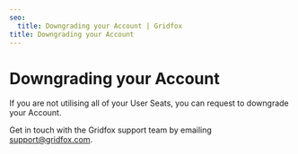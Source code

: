 ```yaml
---
seo:
  title: Downgrading your Account | Gridfox
title: Downgrading your Account
---
```

# Downgrading your Account

If you are not utilising all of your User Seats, you can request to downgrade your Account.

Get in touch with the Gridfox support team by emailing support@gridfox.com.